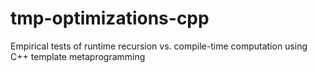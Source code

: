 # tmp-optimizations-cpp
Empirical tests of runtime recursion vs. compile-time computation using C++ template metaprogramming
